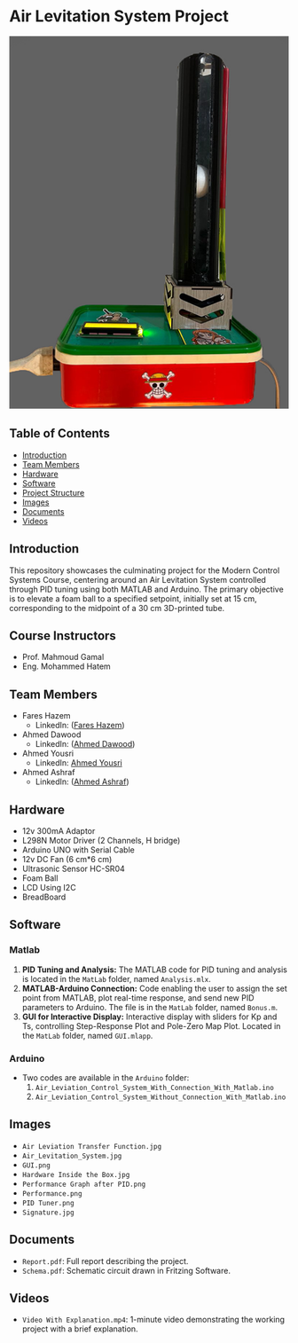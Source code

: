 # Air Levitation System Project

![Project Image](Images/Air_Levitation_System.jpg)

## Table of Contents
- [Introduction](#introduction)
- [Team Members](#team-members)
- [Hardware](#hardware)
- [Software](#software)
- [Project Structure](#project-structure)
- [Images](#images)
- [Documents](#documents)
- [Videos](#videos)

## Introduction

This repository showcases the culminating project for the Modern Control Systems Course, centering around an Air Levitation System controlled through PID tuning using both MATLAB and Arduino. The primary objective is to elevate a foam ball to a specified setpoint, initially set at 15 cm, corresponding to the midpoint of a 30 cm 3D-printed tube.

## Course Instructors

- Prof. Mahmoud Gamal
- Eng. Mohammed Hatem

## Team Members
- Fares Hazem 
  - LinkedIn: ([Fares Hazem](https://www.linkedin.com/in/fares-hazem-b5590214b/))
- Ahmed Dawood 
  - LinkedIn: ([Ahmed Dawood](https://www.linkedin.com/in/ahmed-dawod-088539223/))
- Ahmed Yousri
  - LinkedIn: [Ahmed Yousri](https://www.linkedin.com/in/ahmed-yousry-807582196/)
- Ahmed Ashraf 
  - LinkedIn: ([Ahmed Ashraf](https://www.linkedin.com/in/telemachus19/))

## Hardware

- 12v 300mA Adaptor
- L298N Motor Driver (2 Channels, H bridge)
- Arduino UNO with Serial Cable
- 12v DC Fan (6 cm*6 cm)
- Ultrasonic Sensor HC-SR04
- Foam Ball
- LCD Using I2C
- BreadBoard

## Software

### Matlab
1. **PID Tuning and Analysis:** The MATLAB code for PID tuning and analysis is located in the `MatLab` folder, named `Analysis.mlx`.
2. **MATLAB-Arduino Connection:** Code enabling the user to assign the set point from MATLAB, plot real-time response, and send new PID parameters to Arduino. The file is in the `MatLab` folder, named `Bonus.m`.
3. **GUI for Interactive Display:** Interactive display with sliders for Kp and Ts, controlling Step-Response Plot and Pole-Zero Map Plot. Located in the `MatLab` folder, named `GUI.mlapp`.

### Arduino
- Two codes are available in the `Arduino` folder:
  1. `Air_Leviation_Control_System_With_Connection_With_Matlab.ino`
  2. `Air_Leviation_Control_System_Without_Connection_With_Matlab.ino`

## Images

  - `Air Leviation Transfer Function.jpg`
  - `Air_Levitation_System.jpg`
  - `GUI.png`
  - `Hardware Inside the Box.jpg`
  - `Performance Graph after PID.png`
  - `Performance.png`
  - `PID Tuner.png`
  - `Signature.jpg`

## Documents

- `Report.pdf`: Full report describing the project.
- `Schema.pdf`: Schematic circuit drawn in Fritzing Software.

## Videos

- `Video With Explanation.mp4`: 1-minute video demonstrating the working project with a brief explanation.
